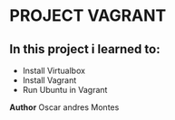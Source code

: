 # PROJECT VAGRANT

## In this project i learned to:

- Install Virtualbox
- Install Vagrant
- Run Ubuntu in Vagrant

**Author**
Oscar andres Montes

